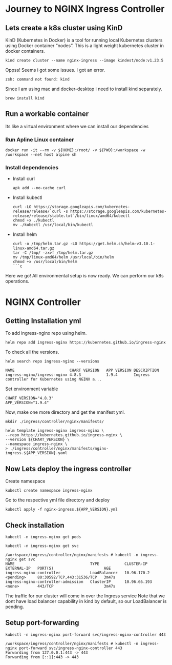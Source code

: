 # Journey to NGINX Ingress Controller

## Lets create a k8s cluster using KinD
KinD (Kubernetes in Docker) is a tool for running local Kubernetes clusters using Docker container “nodes”. This is a light weight kubernetes cluster in docker containers.

```
kind create cluster --name nginx-ingress --image kindest/node:v1.23.5
```

Oppss! Seems i got some issues. I got an error.
```
zsh: command not found: kind
```

Since I am using mac and docker-desktop i need to install kind separately.

```
brew install kind
```

## Run a workable container

Its like a virtual environment where we can install our dependencies

### Run Apline Linux container

```
docker run -it --rm -v ${HOME}:/root/ -v ${PWD}:/workspace -w /workspace --net host alpine sh
```

### Install dependencies

- Install curl
    ```
    apk add --no-cache curl
    ```
- Install kubectl
    ```
    curl -LO https://storage.googleapis.com/kubernetes-release/release/`curl -s https://storage.googleapis.com/kubernetes-release/release/stable.txt`/bin/linux/amd64/kubectl
    chmod +x ./kubectl
    mv ./kubectl /usr/local/bin/kubectl
    ```
- Install helm
    ```
    curl -o /tmp/helm.tar.gz -LO https://get.helm.sh/helm-v3.10.1-linux-amd64.tar.gz
    tar -C /tmp/ -zxvf /tmp/helm.tar.gz
    mv /tmp/linux-amd64/helm /usr/local/bin/helm
    chmod +x /usr/local/bin/helm
    ```c

Here we go! All environmental setup is now ready. We can perform our k8s operations.

# NGINX Controller

## Getting Installation yml
To add ingress-nginx repo using helm.
```
helm repo add ingress-nginx https://kubernetes.github.io/ingress-nginx
```
To check all the versions.
```
helm search repo ingress-nginx --versions
```

```
NAME                       	CHART VERSION	APP VERSION	DESCRIPTION
ingress-nginx/ingress-nginx	4.8.3        	1.9.4      	Ingress controller for Kubernetes using NGINX a...
```

Set environment variable
```
CHART_VERSION="4.8.3"
APP_VERSION="1.9.4"
```

Now, make one more directory and get the manifest yml.
```
mkdir ./ingress/controller/nginx/manifests/

helm template ingress-nginx ingress-nginx \
--repo https://kubernetes.github.io/ingress-nginx \
--version ${CHART_VERSION} \
--namespace ingress-nginx \
> ./ingress/controller/nginx/manifests/nginx-ingress.${APP_VERSION}.yaml
```

## Now Lets deploy the ingress controller

Create namespace
```
kubectl create namespace ingress-nginx
```
Go to the respective yml file directory and deploy

```
kubectl apply -f nginx-ingress.${APP_VERSION}.yml
```

## Check installation
```
kubectl -n ingress-nginx get pods
```

```
kubectl -n ingress-nginx get svc
``````
```
/workspace/ingress/controller/nginx/manifests # kubectl -n ingress-nginx get svc
NAME                                 TYPE           CLUSTER-IP     EXTERNAL-IP   PORT(S)                      AGE
ingress-nginx-controller             LoadBalancer   10.96.170.2    <pending>     80:30592/TCP,443:31536/TCP   3m47s
ingress-nginx-controller-admission   ClusterIP      10.96.66.193   <none>        443/TCP                      3m47s
```

The traffic for our cluster will come in over the Ingress service
Note that we dont have load balancer capability in kind by default, so our LoadBalancer is pending.

## Setup port-forwarding
```
kubectl -n ingress-nginx port-forward svc/ingress-nginx-controller 443
```
```
/workspace/ingress/controller/nginx/manifests # kubectl -n ingress-nginx port-forward svc/ingress-nginx-controller 443
Forwarding from 127.0.0.1:443 -> 443
Forwarding from [::1]:443 -> 443

```